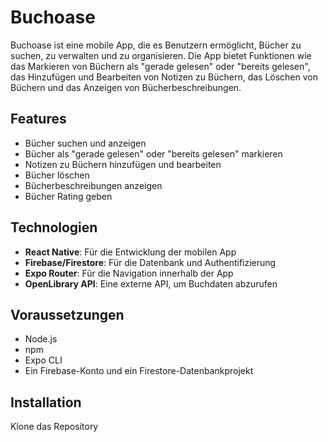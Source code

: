 # Buchoase

Buchoase ist eine mobile App, die es Benutzern ermöglicht, Bücher zu suchen, zu verwalten und zu organisieren. Die App bietet Funktionen wie das Markieren von Büchern als "gerade gelesen" oder "bereits gelesen", das Hinzufügen und Bearbeiten von Notizen zu Büchern, das Löschen von Büchern und das Anzeigen von Bücherbeschreibungen.

## Features

- Bücher suchen und anzeigen
- Bücher als "gerade gelesen" oder "bereits gelesen" markieren
- Notizen zu Büchern hinzufügen und bearbeiten
- Bücher löschen
- Bücherbeschreibungen anzeigen
- Bücher Rating geben

## Technologien

- **React Native**: Für die Entwicklung der mobilen App
- **Firebase/Firestore**: Für die Datenbank und Authentifizierung
- **Expo Router**: Für die Navigation innerhalb der App
- **OpenLibrary API**: Eine externe API, um Buchdaten abzurufen

## Voraussetzungen

- Node.js
- npm 
- Expo CLI
- Ein Firebase-Konto und ein Firestore-Datenbankprojekt

## Installation

Klone das Repository
